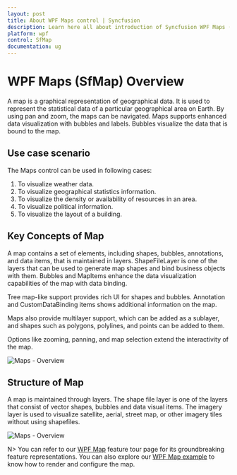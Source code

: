 ```yaml
---
layout: post
title: About WPF Maps control | Syncfusion
description: Learn here all about introduction of Syncfusion WPF Maps (SfMap) control, its elements and more details.
platform: wpf
control: SfMap
documentation: ug
---
```


# WPF Maps (SfMap) Overview

A map is a graphical representation of geographical data. It is used to represent the statistical data of a particular geographical area on Earth. By using pan and zoom, the maps can be navigated. Maps supports enhanced data visualization with bubbles and labels. Bubbles visualize the data that is bound to the map.

## Use case scenario

The Maps control can be used in following cases:

1. To visualize weather data.
2. To visualize geographical statistics information.
3. To visualize the density or availability of resources in an area.
4. To visualize political information.
5. To visualize the layout of a building.

## Key Concepts of Map


A map contains a set of elements, including shapes, bubbles, annotations, and data items, that is maintained in layers. ShapeFileLayer is one of the layers that can be used to generate map shapes and bind business objects with them. Bubbles and MapItems enhance the data visualization capabilities of the map with data binding.

Tree map-like support provides rich UI for shapes and bubbles. Annotation and CustomDataBinding items shows additional information on the map.

Maps also provide multilayer support, which can be added as a sublayer, and shapes such as polygons, polylines, and points can be added to them.

Options like zooming, panning, and map selection extend the interactivity of the map.

![Maps - Overview](Overview_images/Overview_img1.png)


## Structure of Map

A map is maintained through layers. The shape file layer is one of the layers that consist of vector shapes, bubbles and data visual items. The imagery layer is used to visualize satellite, aerial, street map, or other imagery tiles without using shapefiles.

![Maps - Overview](Overview_images/Overview_SfMap_Shape_layers.png)

N> You can refer to our [WPF Map](https://www.syncfusion.com/wpf-controls/map) feature tour page for its groundbreaking feature representations. You can also explore our [WPF Map example](https://github.com/syncfusion/wpf-demos/tree/master/map) to know how to render and configure the map.

